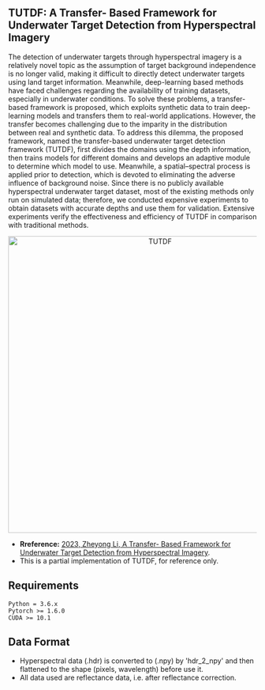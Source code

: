 ## TUTDF: A Transfer- Based Framework for Underwater Target Detection from Hyperspectral Imagery

The detection of underwater targets through hyperspectral imagery is a relatively novel topic as the assumption of target background independence is no longer valid, making it difficult to directly detect underwater targets using land target information. Meanwhile, deep-learning based methods have faced challenges regarding the availability of training datasets, especially in underwater conditions. To solve these problems, a transfer-based framework is proposed,  which exploits synthetic data to train deep-learning models and transfers them to real-world applications. However, the transfer becomes challenging due to the imparity in the distribution between real and synthetic data. To address this dilemma, the proposed framework, named the transfer-based underwater target detection framework (TUTDF), first divides the domains using the depth information, then trains models for different domains and develops an adaptive module to determine which model to use. Meanwhile, a spatial–spectral process is applied prior to detection, which is devoted to eliminating the adverse influence of background noise. Since there is no publicly available hyperspectral underwater target dataset, most of the existing methods only run on simulated data; therefore, we conducted expensive experiments to obtain datasets with accurate depths and use them for validation. Extensive experiments verify the effectiveness and efficiency of TUTDF in comparison with traditional methods.



<div align=center><img src="https://github.com/lijinchao98/TUTDF\model\resnet_readme/fig.jpg" width="600px" alt="TUTDF"></div>



* **Rreference:** [2023, Zheyong Li, A Transfer- Based Framework for Underwater Target Detection from Hyperspectral Imagery](https://doi.org/10.3390/rs15041023). 
* This is a partial implementation of TUTDF, for reference only.

## Requirements
```
Python = 3.6.x
Pytorch >= 1.6.0
CUDA >= 10.1
```
## Data Format
* Hyperspectral data (.hdr) is converted to (.npy) by 'hdr_2_npy' and then flattened to the shape (pixels, wavelength) before use it.
* All data used are reflectance data, i.e. after reflectance correction.
